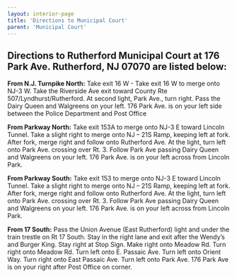 ```yaml
---
layout: interior-page
title: 'Directions to Municipal Court'
parent: 'Municipal Court'
---
```



## Directions to Rutherford Municipal Court at 176 Park Ave. Rutherford, NJ 07070 are listed below:

**From N.J. Turnpike North:** Take exit 16 W - Take exit 16 W to merge onto NJ-3 W. Take the Riverside Ave exit toward County Rte 507/Lyndhurst/Rutherford. At second light, Park Ave., turn  right. Pass the Dairy Queen and Walgreens on your left. 176 Park Ave. is on your left side between the Police Department and Post Office
 

**From Parkway North:** Take exit 153A to merge onto NJ-3 E toward Lincoln Tunnel. Take a slight right to merge onto NJ – 21S Ramp, keeping left at fork. After fork, merge right and follow onto Rutherford Ave. At the light, turn left onto Park Ave. crossing over Rt. 3. Follow Park Ave passing Dairy Queen and Walgreens on your left. 176 Park Ave. is on your left across from Lincoln Park.
 

**From Parkway South:** Take exit 153 to merge onto NJ-3 E toward Lincoln Tunnel. Take a slight right to merge onto NJ – 21S Ramp, keeping left at fork. After fork, merge right and follow onto Rutherford Ave. At the light, turn left onto Park Ave. crossing over Rt. 3. Follow Park Ave passing Dairy Queen and Walgreens on your left. 176 Park Ave. is on your left across from Lincoln Park.


**From 17 South:** Pass the Union Avenue (East Rutherford) light and under the train trestle on Rt 17 South. Stay in the right lane and exit after the Wendy’s and Burger King. Stay right at Stop Sign. Make right onto Meadow Rd. Turn right onto Meadow Rd. Turn left onto E. Passaic Ave. Turn left onto Orient Way. Turn right onto East Passaic Ave. Turn left onto Park Ave. 176 Park Ave is on your right after Post Office on corner.

 
